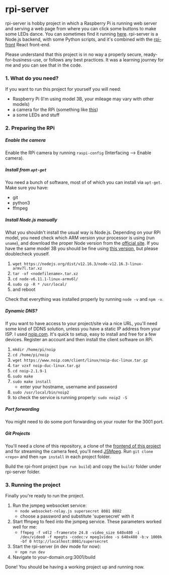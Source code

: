 # rpi-server
rpi-server is hobby project in which a Raspberry Pi is running web server and serving a web page from where you can click some buttons to make some LEDs dance. You can sometimes find it running [here](http://tyrvainen.hopto.org:3001/build). rpi-server is a Node.js backend, with some Python scripts, and it's combined with the [rpi-front](https://github.com/mtyrvainen/rpi-front) React front-end.

Please understand that this project is in no way a properly secure, ready-for-business-use, or follows any best practices. It was a learning journey for me and you can see that in the code.

### 1. What do you need?
If you want to run this project for yourself you will need:
* Raspberry Pi (I'm using model 3B, your mileage may vary with other models)
* a camera for the RPi (something like [this](https://www.raspberrypi.org/products/camera-module-v2/))
* a some LEDs and stuff

### 2. Preparing the RPi

##### Enable the camera
Enable the RPi camera by running `raspi-config` (Interfacing --> Enable camera).

##### Install from `apt-get`
You need a bunch of software, most of of which you can install via `apt-get`. Make sure you have:
* git
* python3
* ffmpeg

##### Install Node.js manually
What you shouldn't install the usual way is Node.js. Depending on your RPi model, you need check which ARM version your processor is using (run `uname`), and download the proper Node version from the [official site](https://nodejs.org/en/download/). If you have the same model 3B you should be fine using [this version](https://nodejs.org/dist/v12.16.3/node-v12.16.3-linux-armv7l.tar.xz), but please doublecheck youself.

1. `wget https://nodejs.org/dist/v12.16.3/node-v12.16.3-linux-armv7l.tar.xz`
1. `tar -xf <nodefilename>.tar.xz`
1. `cd node-v6.11.1-linux-armv6l/`
1. `sudo cp -R * /usr/local/`
1. and reboot

Check that everything was installed properly by running `node -v` and `npm -v`.

##### Dynamic DNS?

If you want to have access to your project/site via a nice URL, you'll need some kind of DDNS solution, unless you have a static IP address from your ISP. I used [noip.com](https://www.noip.com/). It's quick to setup, easy to install and free for a few devices. Register an account and then install the client software on RPi.
1. `mkdir /home/pi/noip`
1. `cd /home/pi/noip`
1.	`wget https://www.noip.com/client/linux/noip-duc-linux.tar.gz`
1.	`tar vzxf noip-duc-linux.tar.gz`
1.	`cd noip-2.1.9-1`
1.	`sudo make`
1.	`sudo make install`
    * enter your hostname, username and password
1. `sudo /usr/local/bin/noip2`
1. to check the service is running properly: `sudo noip2 -S`

##### Port forwarding
You might need to do some port forwarding on your router for the 3001 port.

##### Git Projects
You'll need a clone of this repository, a clone of the [frontend of this project](https://github.com/mtyrvainen/rpi-front) and for streaming the camera feed, you'll need [JSMpeg](https://github.com/phoboslab/jsmpeg). Run `git clone <repo>` and then `npm install` in each project folder.

Build the rpi-front project (`npm run build`) and copy the `build/` folder under rpi-server folder.

### 3. Running the project
Finally you're ready to run the project.

1. Run the jsmpeg websocket service:
   * `node websocket-relay.js supersecret 8081 8082`
   * choose a password and substitute 'supersecret' with it
1. Start ffmpeg to feed into the jsmpeg service. These parameters worked well for me:
   * `ffmpeg -f v4l2 -framerate 24.8 -video_size 640x480 -i /dev/video0 -f mpegts -codec:v mpeg1video -s 640x480 -b:v 1000k -bf 0 http://localhost:8081/supersecret`
1. Start the rpi-server (in dev mode for now):
   * `npm run dev`
1. Navigate to your-domain.org:3001/build

Done! You should be having a working project up and running now.
